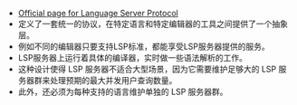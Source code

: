 - [Official page for Language Server Protocol](https://microsoft.github.io/language-server-protocol/)
- 定义了一套统一的协议，在特定语言和特定编辑器的工具之间提供了一个抽象层。
- 例如不同的编辑器只要支持LSP标准，都能享受LSP服务器提供的服务。
- LSP服务器上运行着具体的编译器，实时做一些语法解析的工作。
- 这种设计使得 LSP 服务器不适合大型场景，因为它需要维护足够大的 LSP 服务器群来处理预期的最大并发用户查询数量。
- 此外，还必须为每种支持的语言维护单独的 LSP 服务器群。